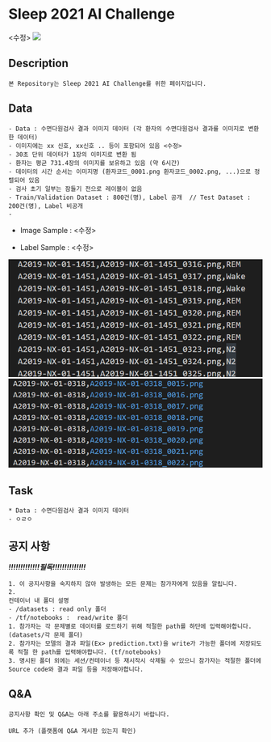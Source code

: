 # Sleep 2021 AI Challenge

<수정>
<img width=1000 src="main_page.png"/> 

## Description
```
본 Repository는 Sleep 2021 AI Challenge를 위한 페이지입니다.
```


## Data
```
- Data : 수면다원검사 결과 이미지 데이터 (각 환자의 수면다원검사 결과를 이미지로 변환한 데이터)
- 이미지에는 xx 신호, xx신호 .. 등이 포함되어 있음 <수정>
- 30초 단위 데이터가 1장의 이미지로 변환 됨
- 환자는 평균 731.4장의 이미지를 보유하고 있음 (약 6시간)
- 데이터의 시간 순서는 이미지명 (환자코드_0001.png 환자코드_0002.png, ...)으로 정렬되어 있음
- 검사 초기 일부는 잠들기 전으로 레이블이 없음 
- Train/Validation Dataset : 800건(명), Label 공개  // Test Dataset : 200건(명), Label 비공개
- 
```
- Image Sample : <수정>

- Label Sample : <수정>
<img src="Sample/Sample_train_label.PNG"/> 
<img src="Sample/Sample_test_label.PNG"/> 

## Task

```
* Data : 수면다원검사 결과 이미지 데이터
- ㅇㄹㅇ

```


## 공지 사항
***!!!!!!!!!!!!!필독!!!!!!!!!!!!!!***
```
1. 이 공지사항을 숙지하지 않아 발생하는 모든 문제는 참가자에게 있음을 알립니다.
2. 
컨테이너 내 폴더 설명
- /datasets : read only 폴더
- /tf/notebooks :  read/write 폴더
1. 참가자는 각 문제별로 데이터를 로드하기 위해 적절한 path를 하단에 입력해야합니다. (datasets/각 문제 폴더)
2. 참가자는 모델의 결과 파일(Ex> prediction.txt)을 write가 가능한 폴더에 저장되도록 적절 한 path를 입력해야합니다. (tf/notebooks)
3. 명시된 폴더 외에는 세션/컨테이너 등 재시작시 삭제될 수 있으니 참가자는 적절한 폴더에 Source code와 결과 파일 등을 저장해야합니다.
```

## Q&A
```
공지사항 확인 및 Q&A는 아래 주소를 활용하시기 바랍니다.

URL 추가 (플랫폼에 Q&A 게시판 있는지 확인)
```
